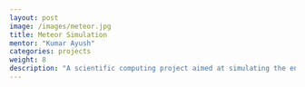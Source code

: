 ```yaml
---
layout: post
image: /images/meteor.jpg
title: Meteor Simulation
mentor: "Kumar Ayush"
categories: projects
weight: 8
description: "A scientific computing project aimed at simulating the entry of meteors in the atmosphere."
---
```

